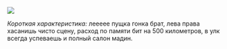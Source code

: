 ![](https://pbs.twimg.com/media/Eq_g2gvXcAAmJyz.jpg)

*Короткая характеристика:* леееее пущка гонка брат, лева права хасанишь чисто сцену, расход по памяти бит на 500 километров, в улк всегда успеваешь и полный салон мадин.
